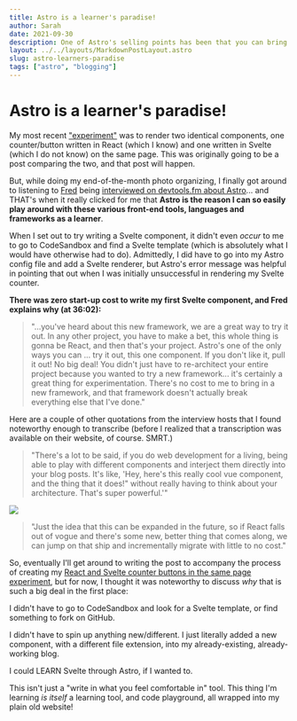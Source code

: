 ```yaml
---
title: Astro is a learner's paradise!
author: Sarah
date: 2021-09-30
description: One of Astro's selling points has been that you can bring your own mix-and-match components... but I didn't really get the power of that as a *learner* until just now, listening to Fred K. Schott interviewed on devtools.fm
layout: ../../layouts/MarkdownPostLayout.astro
slug: astro-learners-paradise
tags: ["astro", "blogging"]
---
```

# Astro is a learner's paradise!

My most recent ["experiment"](/experiments/) was to render two identical components, one counter/button written in React (which I know) and one written in Svelte (which I do not know) on the same page. This was originally going to be a post comparing the two, and that post will happen. 

But, while doing my end-of-the-month photo organizing, I finally got around to listening to [Fred](https://twitter.com/FredKSchott) being [interviewed on devtools.fm about Astro](https://devtools.fm/episode/14)... and THAT's when it really clicked for me that **Astro is the reason I can so easily play around with these various front-end tools, languages and frameworks as a learner**.

When I set out to try writing a Svelte component, it didn't even *occur* to me to go to CodeSandbox and find a Svelte template (which is absolutely what I would have otherwise had to do). Admittedly, I did have to go into my Astro config file and add a Svelte renderer, but Astro's error message was helpful in pointing that out when I was initially unsuccessful in rendering my Svelte counter.

**There was zero start-up cost to write my first Svelte component, and Fred explains why (at 36:02):**

>"...you've heard about this new framework, we are a great way to try it out. In any other project, you have to make a bet, this whole thing is gonna be React, and then that's your project. Astro's one of the only ways you can ... try it out, this one component. If you don't like it, pull it out! No big deal! You didn't just have to re-architect your entire project because you wanted to try a new framework... it's certainly a great thing for experimentation. There's no cost to me to bring in a new framework, and that framework doesn't actually break everything else that I've done."

Here are a couple of other quotations from the interview hosts that I found noteworthy enough to transcribe (before I realized that a transcription was available on their website, of course. SMRT.)

>"There's a lot to be said, if you do web development for a living, being able to play with different components and interject them directly into your blog posts. It's like, 'Hey, here's this really cool vue component, and the thing that it does!" without really having to think about your architecture. That's super powerful.'"

![](/images/birdhrthin.png)

>"Just the idea that this can be expanded in the future, so if React falls out of vogue and there's some new, better thing that comes along, we can jump on that ship and incrementally migrate with little to no cost."


So, eventually I'll get around to writing the post to accompany the process of creating my [React and Svelte counter buttons in the same page experiment](/experiments/react-vs-svelte-buttons/), but for now, I thought it was noteworthy to discuss *why* that is such a big deal in the first place:

I didn't have to go to CodeSandbox and look for a Svelte template, or find something to fork on GitHub.

I didn't have to spin up anything new/different. I just literally added a new component, with a different file extension, into my already-existing, already-working blog.

I could LEARN Svelte through Astro, if I wanted to.

This isn't just a "write in what you feel comfortable in" tool. This thing I'm learning *is itself* a learning tool, and code playground, all wrapped into my plain old website!